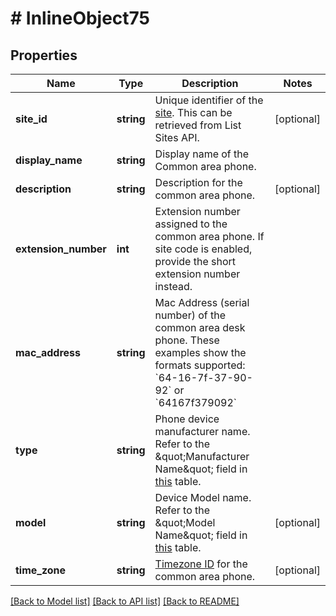 # # InlineObject75

## Properties

Name | Type | Description | Notes
------------ | ------------- | ------------- | -------------
**site_id** | **string** | Unique identifier of the [site](https://support.zoom.us/hc/en-us/articles/360020809672). This can be retrieved from List Sites API. | [optional] 
**display_name** | **string** | Display name of the Common area phone. | 
**description** | **string** | Description for the common area phone. | [optional] 
**extension_number** | **int** | Extension number assigned to the common area phone. If site code is enabled, provide the short extension number instead. | 
**mac_address** | **string** | Mac Address (serial number) of the common area desk phone. These examples show the formats supported: &#x60;64-16-7f-37-90-92&#x60; or &#x60;64167f379092&#x60; | 
**type** | **string** | Phone device manufacturer name. Refer to the \&quot;Manufacturer Name\&quot; field in [this](https://marketplace.zoom.us/docs/api-reference/other-references/zoomphone-supporteddevice) table. | 
**model** | **string** | Device Model name. Refer to the \&quot;Model Name\&quot; field in [this](https://marketplace.zoom.us/docs/api-reference/other-references/zoomphone-supporteddevice) table. | [optional] 
**time_zone** | **string** | [Timezone ID](https://marketplace.zoom.us/docs/api-reference/other-references/abbreviation-lists) for the common area phone. | [optional] 

[[Back to Model list]](../../README.md#documentation-for-models) [[Back to API list]](../../README.md#documentation-for-api-endpoints) [[Back to README]](../../README.md)



